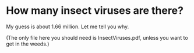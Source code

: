 # How many insect viruses are there?

My guess is about 1.66 million. Let me tell you why. 

(The only file here you should need is InsectViruses.pdf, unless you want to get in the weeds.)
